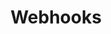 ---
title: Webhooks
excerpt: 
category: 639ba16d677235008f800454
slug: webhooks
type: link
hidden: false
order: 12
link_url: https://support.voucherify.io/article/68-webhooks-notifications
---